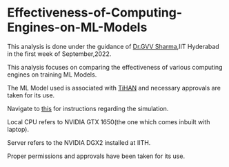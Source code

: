 # Effectiveness-of-Computing-Engines-on-ML-Models
This analysis is done under the guidance of [Dr.GVV Sharma](https://www.iith.ac.in/ee/gadepall/),IIT Hyderabad in the first week of September,2022.

This analysis focuses on comparing the effectiveness of various computing engines on training ML Models.

The ML Model used is associated with [TiHAN](https://tihan.iith.ac.in/) and necessary approvals are taken for its use.

Navigate to [this](https://github.com/LokeshBadisa/Effectiveness-of-Computing-Engines-on-Training-ML-Models/blob/main/finalanalysis/main.pdf) for instructions regarding the simulation.

Local CPU refers to NVIDIA GTX 1650(the one which comes inbuilt with laptop).

Server refers to the NVIDIA DGX2 installed at IITH.

Proper permissions and approvals have been taken for its use.
